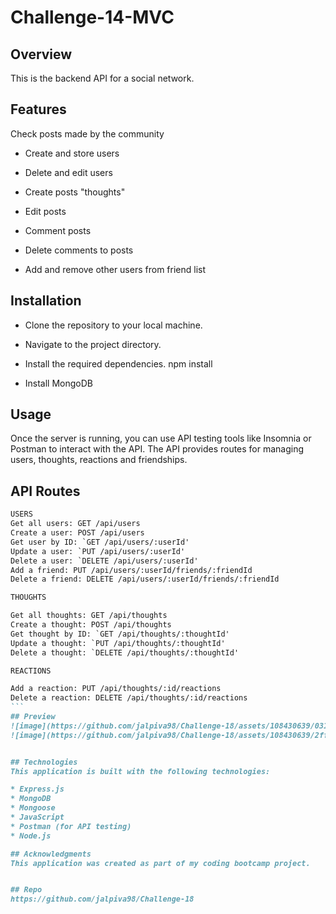 # Challenge-14-MVC

## Overview
This is the backend API for a social network.

## Features
Check posts made by the community

* Create and store users

* Delete and edit users

* Create posts "thoughts"

* Edit posts

* Comment posts
  
* Delete comments to posts

* Add and remove other users from friend list

## Installation

* Clone the repository to your local machine.

* Navigate to the project directory.

* Install the required dependencies.
  npm install

* Install MongoDB

## Usage
Once the server is running, you can use API testing tools like Insomnia or Postman to interact with the API. The API provides routes for managing users, thoughts, reactions and friendships.

## API Routes

```md
USERS
Get all users: GET /api/users
Create a user: POST /api/users
Get user by ID: `GET /api/users/:userId'
Update a user: `PUT /api/users/:userId'
Delete a user: `DELETE /api/users/:userId'
Add a friend: PUT /api/users/:userId/friends/:friendId
Delete a friend: DELETE /api/users/:userId/friends/:friendId
```
```md
THOUGHTS

Get all thoughts: GET /api/thoughts
Create a thought: POST /api/thoughts
Get thought by ID: `GET /api/thoughts/:thoughtId'
Update a thought: `PUT /api/thoughts/:thoughtId'
Delete a thought: `DELETE /api/thoughts/:thoughtId'
```
````md
REACTIONS

Add a reaction: PUT /api/thoughts/:id/reactions
Delete a reaction: DELETE /api/thoughts/:id/reactions 
```
## Preview
![image](https://github.com/jalpiva98/Challenge-18/assets/108430639/031609f7-e307-4a9d-b61c-cfa89a31eee7)
![image](https://github.com/jalpiva98/Challenge-18/assets/108430639/2fffd6c0-8e0b-46a3-aecf-6c2394f65e98)


## Technologies
This application is built with the following technologies:

* Express.js
* MongoDB
* Mongoose
* JavaScript
* Postman (for API testing)
* Node.js

## Acknowledgments
This application was created as part of my coding bootcamp project.


## Repo
https://github.com/jalpiva98/Challenge-18
